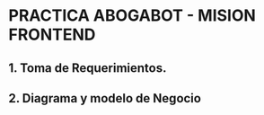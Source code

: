 # PRACTICA ABOGABOT - MISION FRONTEND

## **1. Toma de Requerimientos.**





## **2. Diagrama y modelo de Negocio**

